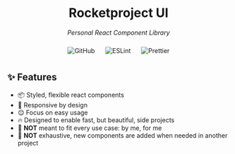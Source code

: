 <h1 align="center">Rocketproject UI</h1>

<p align="center">
    <i>Personal React Component Library</i>
</p>

<p align="center">
    <img alt="GitHub" style="padding: 10px" src="https://img.shields.io/github/license/HenrikThoroe/rocketproject?style=for-the-badge">
    <img alt="ESLint" style="padding: 10px" src="https://img.shields.io/badge/code%20style-standard-brightgreen.svg?style=for-the-badge">
    <img alt="Prettier" style="padding: 10px" src="https://img.shields.io/badge/code_style-prettier-ff69b4.svg?style=for-the-badge">
</p>

## ✨ Features

- 📦 Styled, flexible react components
- 📱 Responsive by design
- 😌 Focus on easy usage
- 🔥 Designed to enable fast, but beautiful, side projects
- 🚫 **NOT** meant to fit every use case: by me, for me
- 🚫 **NOT** exhaustive, new components are added when needed in another project
